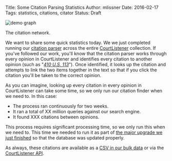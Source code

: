 Title: Some Citation Parsing Statistics
Author: mlissner
Date: 2016-02-17
Tags: statistics, citations, citator
Status: Draft


<div class="right-image">
    <img src="{filename}/images/simple-graph-150x150.png" alt="demo graph">
    <div class="caption">
        <p>The citation network.</p>
    </div>
</div>

We want to share some quick statistics today. We we just completed running our [citation parser][2] across the entire [CourtListener][cl] collection. If you've followed our work, you'll know that the citation parser works through every opinion in CourtListener and identifies every citation to another opinion (such as "*[410 U.S. 113][c]*"). Once identified, it looks up the citation and attempts to link the two items together in the text so that if you click the citation you'll be taken to the correct opinion.

As you can imagine, looking up every citation in every opinion in CourtListener can take some time, so we only run our citation finder when we need to. In this case:

 - The process ran continuously for two weeks.
 - It ran a total of XX million queries against our search engine.
 - It found XXX citations between opinions.

This process requires significant processing time, so we only run this when we need to. This time we needed to run it as part of [the major upgrade we just finished][1] so that the database was updated properly.

As always, these citations are available as a [CSV in our bulk data][bulk] or via the [CourtListener API][api].


[cl]: https://www.courtlistener.com/
[1]: {filename}/brand-new-courtlistener-a-year-in-the-works.md
[bulk]: https://www.courtlistener.com/api/bulk-info/
[api]: https://www.courtlistener.com/api/rest-info/
[2]: {filename}/building-a-citator-on-courtlistener.md
[c]: https://www.courtlistener.com/c/U.S./410/113/
